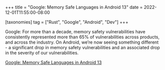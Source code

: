 +++
title = "Google: Memory Safe Languages in Android 13"
date = 2022-12-01T11:55:00-08:00

[taxonomies]
tag = ["Rust", "Google", "Android", "Dev"]
+++

Google: For more than a decade, memory safety vulnerabilities have consistently represented more than 65% of vulnerabilities across products, and across the industry. On Android, we’re now seeing something different - a significant drop in memory safety vulnerabilities and an associated drop in the severity of our vulnerabilities.

<!-- more -->

[Google: Memory Safe Languages in Android 13](https://security.googleblog.com/2022/12/memory-safe-languages-in-android-13.html)
